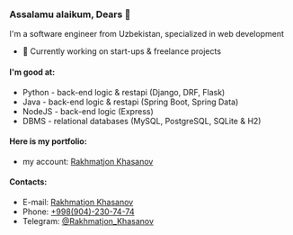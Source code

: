 ### Assalamu alaikum, Dears 👋

 I'm a software engineer from Uzbekistan, specialized in web development
 
- 🔭 Currently working on start-ups & freelance projects

#### I'm good at:

-   Python - back-end logic & restapi (Django, DRF, Flask)
-   Java - back-end logic & restapi (Spring Boot, Spring Data)
-   NodeJS - back-end logic (Express)
-   DBMS - relational databases (MySQL, PostgreSQL, SQLite & H2)

#### Here is my portfolio:

- my account: [Rakhmatjon Khasanov](https://www.linkedin.com/in/rakhmatjon-khasanov/)

#### Contacts:

- E-mail: [Rakhmatjon Khasanov](mailto://r.khasanov97@gmail.com)
- Phone: [+998(904)-230-74-74](tel://+998942307477)
- Telegram: [@Rakhmatjon_Khasanov](https://t.me/Rakhmatjon_Khasanov)
